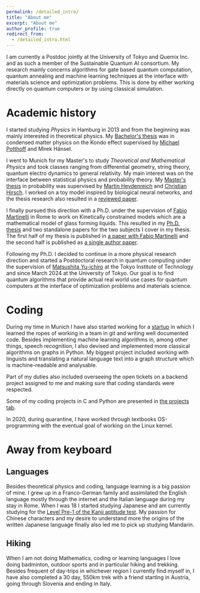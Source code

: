 ```yaml
---
permalink: /detailed_intro/
title: "About me"
excerpt: "About me"
author_profile: true
redirect_from: 
  - /detailed_intro.html
---
```


I am currently a Postdoc jointly at the University of Tokyo and Quemix Inc. and
as such a member of the Sustainable Quantum AI consortium.  My research mainly
concerns algorithms for gate based quantum computation, quantum annealing and
machine learning techniques at the interface with materials science and
optimization problems. This is done by either working directly on quantum
computers or by using classical simulation.

Academic history
=====
I started studying _Physics_ in Hamburg in 2013 and from the beginning was
mainly interested in theoretical physics. My [Bachelor's
thesis](/theses/bachelor-thesis) was in condensed matter physics on the Kondo
effect supervised by [Michael Potthoff](https://www.physik.uni-hamburg.de/en/th1/personen/potthoff-michael/potthoff-michael.html)
and Mirek Hänsel.

I went to Munich for my Master's to study _Theoretical and Mathematical
Physics_ and took classes ranging from differential geometry, string theory,
quantum electro dynamics to general relativity. My main interest was on the
interface between statistical physics and probability theory. My  [Master's
thesis](/theses/master-thesis) in probability was supervised by [Martin
Heydenreich](https://www.mathematik.uni-muenchen.de/~heyden/) and [Christian
Hirsch](https://christian-hirsch.netlify.app). I worked on a toy model inspired
by biological neural networks, and the thesis research
also resulted in a [reviewed
paper](/publication/2021-weakly-reinforced-polya-urns-on-countable-networks).

I finally pursued this direction with a Ph.D. under the supervision of [Fabio
Martinelli](http://www.mat.uniroma3.it/users/martin/) in Rome to work on
Kinetically constrained models which are a mathematical model of glass forming
liquids. This resulted in my [Ph.D.  thesis](/theses/phd-thesis) and two standalone papers
for the two subjects I cover in my thesis. The first half of my thesis is
published in [a paper with Fabio
Martinelli](/publication/2022-on-a-front-evolution-problem-for-the-multidimensional-east-model)
and the second half is published as [a single author
paper](/publication/2022-multicolour-east-model).

Following my Ph.D. I decided to continue in a more physical research direction
and started a Postdoctoral research in quantum computing under the
supervision of [Matsushita
Yu-ichiro](https://scholar.google.co.jp/citations?user=8oHWexAAAAAJ&hl=en)
at the Tokyo Institute of Technology and since March 2024 at the University of
Tokyo. Our goal is to find quantum algorithms that provide actual real world
use cases for quantum computers at the interface of optimization problems and
materials science.

Coding
=====
During my time in Munich I have also started working for a
[startup](https://cognostics.de/) in which I learned the ropes of
working in a team in git and writing well documented code.  Besides
implementing machine learning algorithms in, among other things, speech
recognition, I also devised and implemented more classical algorithms on
graphs in Python. My biggest project included working with linguists and
translating a natural language text into a graph structure which is
machine-readable and analysable.

Part of my duties also included overseeing the open tickets on a backend
project assigned to me and making sure that coding standards were
respected.

Some of my coding projects in C and Python are presented in [the
projects tab](/projects).

In 2020, during quarantine, I have worked through textbooks
OS-programming with the eventual goal of working on the Linux kernel.

Away from keyboard
=====

Languages
-----
Besides theoretical physics and coding, language learning is a big passion of
mine. I grew up in a Franco-German family and assimilated the English language
mostly through the internet and the Italian language during my stay in Rome.
When I was 18 I started studying Japanese and am currently studying for the
[Level Pre-1 of the Kanji aptitude
test](https://en.wikipedia.org/wiki/Kanji_Kentei#Level_Pre-1). My passion for
Chinese characters and my desire to understand more the origins of the written
Japanese language finally also led me to pick up studying Mandarin.

Hiking
-----
When I am not doing Mathematics, coding or learning languages I love doing
badminton, outdoor sports and in particular hiking and trekking. Besides
frequent of day-trips in whichever region I currently find myself in, I have
also completed a 30 day, 550km trek with a friend starting in Austria, going
through Slovenia and ending in Italy.
